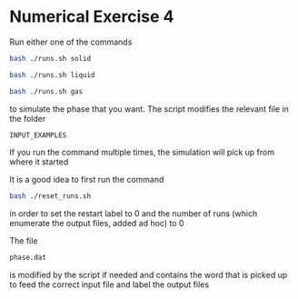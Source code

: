 # Numerical Exercise 4

Run either one of the commands

```bash
bash ./runs.sh solid
```
```bash
bash ./runs.sh liquid
```
```bash
bash ./runs.sh gas
```
to simulate the phase that you want. The script modifies the relevant file in the folder

```bash
INPUT_EXAMPLES
```

If you run the command multiple times, the simulation will pick up from where it started

It is a good idea to first run the command

```bash
bash ./reset_runs.sh 
```
in order to set the restart label to 0 and the number of runs (which enumerate the output files, added ad hoc) to 0

The file 

```bash
phase.dat
```
is modified by the script if needed and contains the word that is picked up to feed the correct input file and label the output files